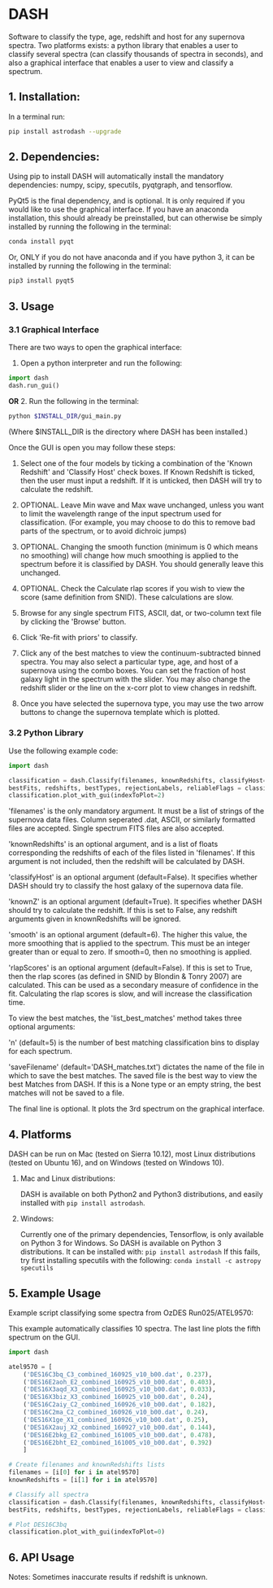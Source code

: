 # DASH
Software to classify the type, age, redshift and host for any supernova spectra. Two platforms exists: a python library 
that enables a user to classify several spectra (can classify thousands of spectra in seconds), and also a graphical
interface that enables a user to view and classify a spectrum.


## 1. Installation:

In a terminal run: 
```bash
pip install astrodash --upgrade
```

## 2. Dependencies:
Using pip to install DASH will automatically install the mandatory dependencies: numpy, scipy, specutils, pyqtgraph, and tensorflow.

PyQt5 is the final dependency, and is optional. It is only required if you would like to use the graphical interface.
If you have an anaconda installation, this should already be preinstalled, but can otherwise be simply installed by running the following in the terminal:
```bash
conda install pyqt
```

Or, ONLY if you do not have anaconda and if you have python 3, it can be installed by running the following in the terminal:
```bash
pip3 install pyqt5
```


## 3. Usage
### 3.1 Graphical Interface
There are two ways to open the graphical interface:
1. Open a python interpreter and run the following:    
```python
import dash
dash.run_gui()
```
**OR**
2. Run the following in the terminal:
```bash
python $INSTALL_DIR/gui_main.py
```
(Where $INSTALL_DIR is the directory where DASH has been installed.)

Once the GUI is open you may follow these steps:

1. Select one of the four models by ticking a combination of the 'Known Redshift' and 'Classify Host' check boxes. 
If Known Redshift is ticked, then the user must input a redshift. If it is unticked, then DASH will try to calculate the redshift.

2. OPTIONAL. Leave Min wave and Max wave unchanged, unless you want to limit the wavelength range of the input spectrum used for classification. (For example, you may choose to do this to remove bad parts of the spectrum, or to avoid dichroic jumps)

3. OPTIONAL. Changing the smooth function (minimum is 0 which means no smoothing) will change how much smoothing is applied to the spectrum before it is classified by DASH. You should generally leave this unchanged.

4. OPTIONAL. Check the Calculate rlap scores if you wish to view the score (same definition from SNID). These calculations are slow. 

5. Browse for any single spectrum FITS, ASCII, dat, or two-column text file by clicking the 'Browse' button.

6. Click 'Re-fit with priors' to classify.

7. Click any of the best matches to view the continuum-subtracted binned spectra. You may also select a particular type, age, and host of a supernova using the combo boxes. You can set the fraction of host galaxy light in the spectrum with the slider. You may also change the redshift slider or the line on the x-corr plot to view changes in redshift.

8. Once you have selected the supernova type, you may use the two arrow buttons to change the supernova template which is plotted.



### 3.2 Python Library
Use the following example code:
```python
import dash

classification = dash.Classify(filenames, knownRedshifts, classifyHost=False, knownZ=True, smooth=6, rlapScores=False)
bestFits, redshifts, bestTypes, rejectionLabels, reliableFlags = classification.list_best_matches(n=5, saveFilename='DASH_matches.txt')
classification.plot_with_gui(indexToPlot=2)
```
'filenames' is the only mandatory argument. It must be a list of strings of the supernova data files. Column seperated .dat, ASCII, or similarly formatted files are accepted. Single spectrum FITS files are also accepted.

'knownRedshifts' is an optional argument, and is a list of floats corresponding the redshifts of each of the files listed in 'filenames'. If this argument is not included, then the redshift will be calculated by DASH.

'classifyHost' is an optional argument (default=False). It specifies whether DASH should try to classify the host galaxy of the supernova data file.

'knownZ' is an optional argument (default=True). It specifies whether DASH should try to calculate the redshift. If this is set to False, any redshift arguments given in knownRedshifts will be ignored.

'smooth' is an optional argument (default=6). The higher this value, the more smoothing that is applied to the spectrum. This must be an integer greater than or equal to zero. If smooth=0, then no smoothing is applied.

'rlapScores' is an optional argument (default=False). If this is set to True, then the rlap scores (as defined in SNID by Blondin & Tonry 2007) are calculated. This can be used as a secondary measure of confidence in the fit. Calculating the rlap scores is slow, and will increase the classification time.


To view the best matches, the 'list_best_matches' method takes three optional arguments:

'n' (default=5) is the number of best matching classification bins to display for each spectrum.

'saveFilename' (default='DASH_matches.txt') dictates the name of the file in which to save the best matches. The saved file is the best way to view the best Matches from DASH. If this is a None type or an empty string, the best matches will not be saved to a file.

The final line is optional. It plots the 3rd spectrum on the graphical interface.



## 4. Platforms
DASH can be run on Mac (tested on Sierra 10.12), most Linux distributions (tested on Ubuntu 16), and on Windows (tested on Windows 10).
1. Mac and Linux distributions:

    DASH is available on both Python2 and Python3 distributions, and easily installed with `pip install astrodash`.

2. Windows:

    Currently one of the primary dependencies, Tensorflow, is only available on Python 3 for Windows.
    So DASH is available on Python 3 distributions. It can be installed with:
        `pip install astrodash`
    If this fails, try first installing specutils with the following:
        `conda install -c astropy specutils`


## 5. Example Usage
Example script classifying some spectra from OzDES Run025/ATEL9570:

This example automatically classifies 10 spectra. The last line plots the fifth spectrum on the GUI.
```python
import dash

atel9570 = [
    ('DES16C3bq_C3_combined_160925_v10_b00.dat', 0.237),
    ('DES16E2aoh_E2_combined_160925_v10_b00.dat', 0.403),
    ('DES16X3aqd_X3_combined_160925_v10_b00.dat', 0.033),
    ('DES16X3biz_X3_combined_160925_v10_b00.dat', 0.24),
    ('DES16C2aiy_C2_combined_160926_v10_b00.dat', 0.182),
    ('DES16C2ma_C2_combined_160926_v10_b00.dat', 0.24),
    ('DES16X1ge_X1_combined_160926_v10_b00.dat', 0.25),
    ('DES16X2auj_X2_combined_160927_v10_b00.dat', 0.144),
    ('DES16E2bkg_E2_combined_161005_v10_b00.dat', 0.478),
    ('DES16E2bht_E2_combined_161005_v10_b00.dat', 0.392)
    ]

# Create filenames and knownRedshifts lists
filenames = [i[0] for i in atel9570]
knownRedshifts = [i[1] for i in atel9570]

# Classify all spectra
classification = dash.Classify(filenames, knownRedshifts, classifyHost=False)
bestFits, redshifts, bestTypes, rejectionLabels, reliableFlags = classification.list_best_matches(n=5, saveFilename='ATEL_best_fits.txt')

# Plot DES16C3bq
classification.plot_with_gui(indexToPlot=0)
```

## 6. API Usage
Notes: Sometimes inaccurate results if redshift is unknown.



